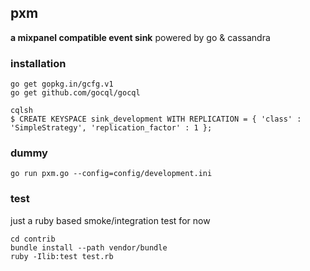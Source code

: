 ## pxm

**a mixpanel compatible event sink** powered by go & cassandra

### installation

````
go get gopkg.in/gcfg.v1
go get github.com/gocql/gocql

cqlsh
$ CREATE KEYSPACE sink_development WITH REPLICATION = { 'class' : 'SimpleStrategy', 'replication_factor' : 1 };
````

### dummy

````
go run pxm.go --config=config/development.ini
````

### test

just a ruby based smoke/integration test for now

````
cd contrib
bundle install --path vendor/bundle
ruby -Ilib:test test.rb
````
